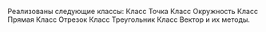Реализованы следующие классы:
Класс Точка
Класс Окружность 
Класс Прямая
Класс Отрезок
Класс Треугольник
Класс Вектор
и их методы.
